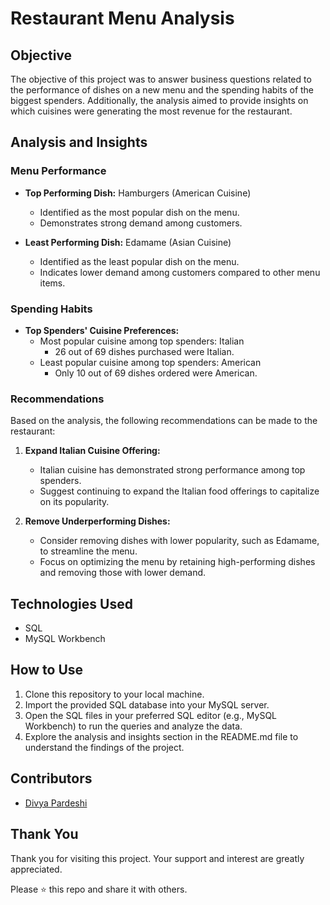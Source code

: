 # Restaurant Menu Analysis

## Objective
The objective of this project was to answer business questions related to the performance of dishes on a new menu and the spending habits of the biggest spenders. Additionally, the analysis aimed to provide insights on which cuisines were generating the most revenue for the restaurant.

## Analysis and Insights

### Menu Performance
- **Top Performing Dish:** Hamburgers (American Cuisine)
    - Identified as the most popular dish on the menu.
    - Demonstrates strong demand among customers.

- **Least Performing Dish:** Edamame (Asian Cuisine)
    - Identified as the least popular dish on the menu.
    - Indicates lower demand among customers compared to other menu items.

### Spending Habits
- **Top Spenders' Cuisine Preferences:**
    - Most popular cuisine among top spenders: Italian
        - 26 out of 69 dishes purchased were Italian.
    - Least popular cuisine among top spenders: American
        - Only 10 out of 69 dishes ordered were American.

### Recommendations
Based on the analysis, the following recommendations can be made to the restaurant:

1. **Expand Italian Cuisine Offering:**
    - Italian cuisine has demonstrated strong performance among top spenders.
    - Suggest continuing to expand the Italian food offerings to capitalize on its popularity.

2. **Remove Underperforming Dishes:**
    - Consider removing dishes with lower popularity, such as Edamame, to streamline the menu.
    - Focus on optimizing the menu by retaining high-performing dishes and removing those with lower demand.

## Technologies Used
- SQL
- MySQL Workbench

## How to Use
1. Clone this repository to your local machine.
2. Import the provided SQL database into your MySQL server.
3. Open the SQL files in your preferred SQL editor (e.g., MySQL Workbench) to run the queries and analyze the data.
4. Explore the analysis and insights section in the README.md file to understand the findings of the project.

## Contributors
- [Divya Pardeshi](https://github.com/Divya-Pardeshi)

## Thank You
Thank you for visiting this project. Your support and interest are greatly appreciated.

Please ⭐️ this repo and share it with others.

